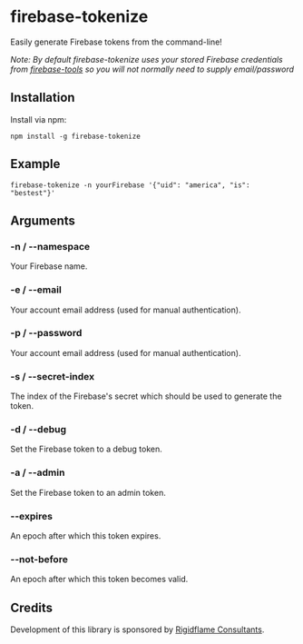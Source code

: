 firebase-tokenize
==============

Easily generate Firebase tokens from the command-line!

*Note: By default firebase-tokenize uses your stored Firebase credentials
from [firebase-tools](https://github.com/firebase/firebase-tools) so you
will not normally need to supply email/password*

Installation
------------

Install via npm:

    npm install -g firebase-tokenize


Example
-------
    firebase-tokenize -n yourFirebase '{"uid": "america", "is": "bestest"}'

Arguments
----

### -n / --namespace
Your Firebase name.

### -e / --email
Your account email address (used for manual authentication).

### -p / --password
Your account email address (used for manual authentication).

### -s / --secret-index
The index of the Firebase's secret which should be used to generate the token.

### -d / --debug
Set the Firebase token to a debug token.

### -a / --admin
Set the Firebase token to an admin token.

### --expires
An epoch after which this token expires.

### --not-before
An epoch after which this token becomes valid.

Credits
-------
Development of this library is sponsored by [Rigidflame Consultants](http://www.rigidflame.com).
